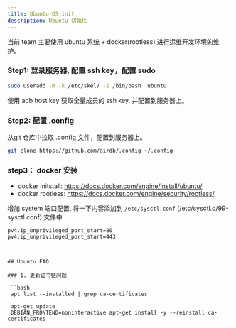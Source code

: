 ```yaml
---
title: Ubuntu OS init
description: Ubuntu 初始化
---
```


当前 team 主要使用 ubuntu 系统 + docker(rootless) 进行运维开发环境的维护。

### Step1: 登录服务器, 配置 ssh key，配置 sudo

```bash
sudo useradd -m -k /etc/skel/ -s /bin/bash  ubuntu
```

使用 adb host key 获取全量成员的 ssh key, 并配置到服务器上。

### Step2: 配置 .config

从git 仓库中拉取 .config 文件，配置到服务器上。

```bash
git clone https://github.com/airdb/.config ~/.config
```

### step3： docker 安装

- docker initstall: <https://docs.docker.com/engine/install/ubuntu/>
- docker rootless: <https://docs.docker.com/engine/security/rootless/>

增加 system 端口配置, 将一下内容添加到 `/etc/sysctl.conf` (/etc/sysctl.d/99-sysctl.conf) 文件中

```text
pv4.ip_unprivileged_port_start=80
pv4.ip_unprivileged_port_start=443



## Ubuntu FAQ

### 1. 更新证书链问题

```bash
 apt list --installed | grep ca-certificates

 apt-get update
 DEBIAN_FRONTEND=noninteractive apt-get install -y --reinstall ca-certificates
```
